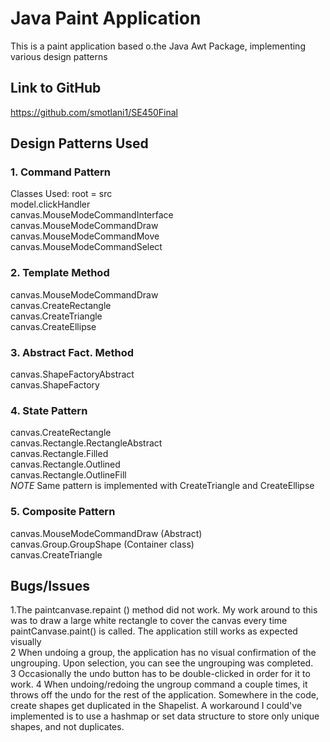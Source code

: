 # Java Paint Application

This is a paint application based o.the Java Awt Package, 
implementing various design patterns
## Link to GitHub
https://github.com/smotlani1/SE450Final

## Design Patterns Used

### 1. Command Pattern

Classes Used: 
root = src <br/>
model.clickHandler <br/>
canvas.MouseModeCommandInterface <br/>
canvas.MouseModeCommandDraw <br/>
canvas.MouseModeCommandMove<br/>
canvas.MouseModeCommandSelect

### 2. Template Method
canvas.MouseModeCommandDraw <br/>
canvas.CreateRectangle <br/>
canvas.CreateTriangle<br/>
canvas.CreateEllipse
### 3. Abstract Fact. Method
canvas.ShapeFactoryAbstract <br/>
canvas.ShapeFactory <br/>
### 4. State Pattern
canvas.CreateRectangle <br/>
canvas.Rectangle.RectangleAbstract <br/>
canvas.Rectangle.Filled <br/>
canvas.Rectangle.Outlined <br/>
canvas.Rectangle.OutlineFill <br/>
*NOTE* Same pattern is implemented with CreateTriangle and CreateEllipse

### 5. Composite Pattern
canvas.MouseModeCommandDraw (Abstract) <br/>
canvas.Group.GroupShape (Container class) <br/>
canvas.CreateTriangle<br/>


## Bugs/Issues
1.The paintcanvase.repaint () method did not work. My work around to this was to draw a large white rectangle to cover the canvas every time paintCanvase.paint() is called. The application still works as expected visually <br/>
2 When undoing a group, the application has no visual confirmation of the ungrouping. Upon selection, you can see the ungrouping was completed. <br/>
3 Occasionally the undo button has to be double-clicked in order for it to work.
4 When undoing/redoing the ungroup command a couple times, it throws off the undo for the rest of the application. Somewhere in the code, create shapes get duplicated in the Shapelist. A workaround I could've implemented is to use a hashmap or set data structure to store only unique shapes, and not duplicates. 